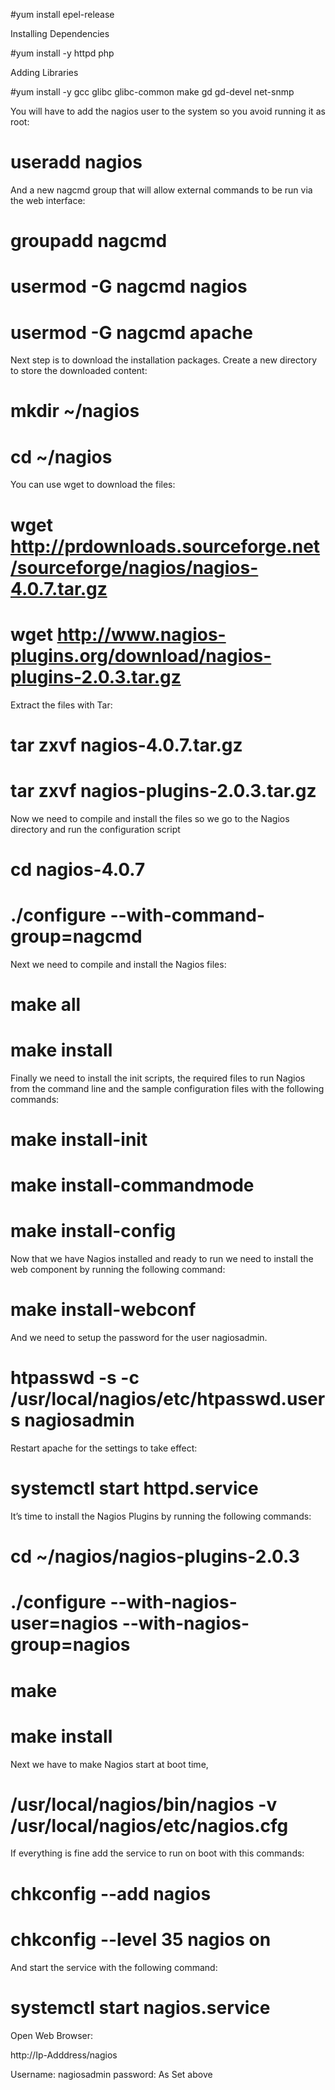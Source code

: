 
#yum install epel-release

Installing Dependencies

#yum install -y httpd php

Adding Libraries

#yum install -y gcc glibc glibc-common make gd gd-devel net-snmp

You will have to add the nagios user to the 
system so you avoid running it as root:

# useradd nagios

And a new nagcmd group that will allow external 
commands to be run via the web interface:

# groupadd nagcmd
# usermod -G nagcmd nagios
# usermod -G nagcmd apache

Next step is to download the installation packages. 
Create a new directory to store the downloaded 
content:

# mkdir ~/nagios
# cd ~/nagios

You can use wget to download the files:

# wget http://prdownloads.sourceforge.net/sourceforge/nagios/nagios-4.0.7.tar.gz
# wget http://www.nagios-plugins.org/download/nagios-plugins-2.0.3.tar.gz


Extract the files with Tar:

# tar zxvf nagios-4.0.7.tar.gz
# tar zxvf nagios-plugins-2.0.3.tar.gz

Now we need to compile and install the files so 
we go to the Nagios directory and 
run the configuration script

# cd nagios-4.0.7
# ./configure --with-command-group=nagcmd

Next we need to compile and install the Nagios files:

# make all
# make install

Finally we need to install the init scripts, 
the required files to run Nagios from the command 
line and the sample configuration files 
with the following commands:

# make install-init
# make install-commandmode
# make install-config

Now that we have Nagios installed and ready to 
run we need to install the web component 
by running the following command:

# make install-webconf

And we need to setup the password for the 
user nagiosadmin. 

# htpasswd -s -c /usr/local/nagios/etc/htpasswd.users nagiosadmin

Restart apache for the settings to take effect:

# systemctl start httpd.service

It’s time to install the Nagios Plugins by 
running the following commands:

# cd ~/nagios/nagios-plugins-2.0.3
# ./configure --with-nagios-user=nagios --with-nagios-group=nagios
# make
# make install

Next we have to make Nagios start at boot time, 

# /usr/local/nagios/bin/nagios -v /usr/local/nagios/etc/nagios.cfg

If everything is fine add the service to run on boot with this commands:

# chkconfig --add nagios
# chkconfig --level 35 nagios on

And start the service with the following command:

# systemctl start nagios.service

Open Web Browser:

http://Ip-Adddress/nagios

Username: nagiosadmin
password: As Set above
